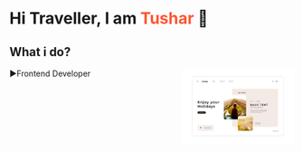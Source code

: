 # Hi Traveller, I am <span style="color: #FF5733;"> Tushar </span> 👋


## What i do?

<img align="right" width="200px" src="https://github.com/Tushardhongade/Tushardhongade/blob/main/webpage.png" alt="profile" />
▶Frontend Developer
<!--
**Tushardhongade/Tushardhongade** is a ✨ _special_ ✨ repository because its `README.md` (this file) appears on your GitHub profile.

Here are some ideas to get you started:

- 🔭 I’m currently working on ...
- 🌱 I’m currently learning ...
- 👯 I’m looking to collaborate on ...
- 🤔 I’m looking for help with ...
- 💬 Ask me about ...
- 📫 How to reach me: ...
- 😄 Pronouns: ...
- ⚡ Fun fact: ...
-->
